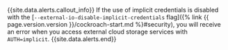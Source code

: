 {{site.data.alerts.callout_info}}
If the use of implicit credentials is disabled with the [`--external-io-disable-implicit-credentials` flag]({% link {{ page.version.version }}/cockroach-start.md %}#security), you will receive an error when you access external cloud storage services with `AUTH=implicit`.
{{site.data.alerts.end}}